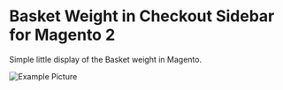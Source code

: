 # Basket Weight in Checkout Sidebar for Magento 2

Simple little display of the Basket weight in Magento.

![Example Picture](https://user-images.githubusercontent.com/883702/37090508-925ff33a-21fc-11e8-9295-5abfdecea7d4.jpg)
